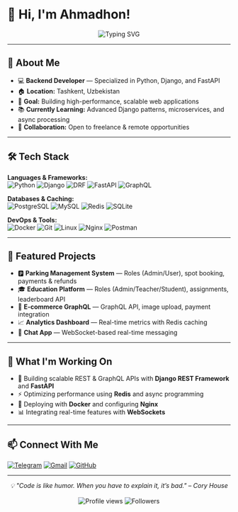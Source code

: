 # 👋 Hi, I'm Ahmadhon!

<div align="center">
  <img src="https://readme-typing-svg.herokuapp.com?font=Fira+Code&size=18&duration=3000&pause=1000&color=36BCF7&center=true&vCenter=true&width=500&lines=Python+Developer;Django+%26+FastAPI+Expert;REST+%26+GraphQL+API+Developer;Tashkent%2C+Uzbekistan+🇺🇿" alt="Typing SVG" />
</div>

---

## 🚀 About Me

- 💻 **Backend Developer** — Specialized in Python, Django, and FastAPI
- 🏠 **Location:** Tashkent, Uzbekistan
- 🎯 **Goal:** Building high-performance, scalable web applications
- 📚 **Currently Learning:** Advanced Django patterns, microservices, and async processing
- 🤝 **Collaboration:** Open to freelance & remote opportunities

---

## 🛠️ Tech Stack

**Languages & Frameworks:**  
![Python](https://img.shields.io/badge/Python-3776AB?style=flat&logo=python&logoColor=white)
![Django](https://img.shields.io/badge/Django-092E20?style=flat&logo=django&logoColor=white)
![DRF](https://img.shields.io/badge/Django_REST-ff1709?style=flat&logo=django&logoColor=white)
![FastAPI](https://img.shields.io/badge/FastAPI-009688?style=flat&logo=fastapi&logoColor=white)
![GraphQL](https://img.shields.io/badge/GraphQL-E10098?style=flat&logo=graphql&logoColor=white)

**Databases & Caching:**  
![PostgreSQL](https://img.shields.io/badge/PostgreSQL-336791?style=flat&logo=postgresql&logoColor=white)
![MySQL](https://img.shields.io/badge/MySQL-4479A1?style=flat&logo=mysql&logoColor=white)
![Redis](https://img.shields.io/badge/Redis-DC382D?style=flat&logo=redis&logoColor=white)
![SQLite](https://img.shields.io/badge/SQLite-003B57?style=flat&logo=sqlite&logoColor=white)

**DevOps & Tools:**  
![Docker](https://img.shields.io/badge/Docker-2496ED?style=flat&logo=docker&logoColor=white)
![Git](https://img.shields.io/badge/Git-F05032?style=flat&logo=git&logoColor=white)
![Linux](https://img.shields.io/badge/Linux-FCC624?style=flat&logo=linux&logoColor=black)
![Nginx](https://img.shields.io/badge/Nginx-009639?style=flat&logo=nginx&logoColor=white)
![Postman](https://img.shields.io/badge/Postman-FF6C37?style=flat&logo=postman&logoColor=white)

---

## 📂 Featured Projects

- 🅿️ **Parking Management System** — Roles (Admin/User), spot booking, payments & refunds  
- 🎓 **Education Platform** — Roles (Admin/Teacher/Student), assignments, leaderboard API  
- 🛒 **E-commerce GraphQL** — GraphQL API, image upload, payment integration  
- 📈 **Analytics Dashboard** — Real-time metrics with Redis caching  
- 💬 **Chat App** — WebSocket-based real-time messaging

---

## 🔧 What I'm Working On

- 🚀 Building scalable REST & GraphQL APIs with **Django REST Framework** and **FastAPI**  
- ⚡ Optimizing performance using **Redis** and async programming  
- 🐳 Deploying with **Docker** and configuring **Nginx**  
- 📊 Integrating real-time features with **WebSockets**  

---

## 📫 Connect With Me

[![Telegram](https://img.shields.io/badge/Telegram-26A5E4?style=flat&logo=telegram&logoColor=white)](https://t.me/talathonA)
[![Gmail](https://img.shields.io/badge/Gmail-EA4335?style=flat&logo=gmail&logoColor=white)](mailto:kth.talatkhon@gmail.com)
[![GitHub](https://img.shields.io/badge/GitHub-181717?style=flat&logo=github&logoColor=white)](https://github.com/Ahmadhon-Talathon-Dev)

---

<div align="center">
  <i>💡 "Code is like humor. When you have to explain it, it’s bad." – Cory House</i>
  <br><br>
  <img src="https://komarev.com/ghpvc/?username=YOUR_USERNAME&color=blueviolet&style=flat" alt="Profile views" />
  <img src="https://img.shields.io/github/followers/YOUR_USERNAME?style=flat&color=orange" alt="Followers" />
</div>
